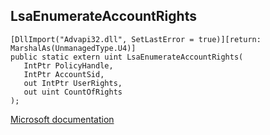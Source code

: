 ## LsaEnumerateAccountRights

```
[DllImport("Advapi32.dll", SetLastError = true)][return: MarshalAs(UnmanagedType.U4)]
public static extern uint LsaEnumerateAccountRights(
   IntPtr PolicyHandle,
   IntPtr AccountSid,
   out IntPtr UserRights,
   out uint CountOfRights
);
```

[Microsoft documentation](https://docs.microsoft.com/en-us/windows/win32/api/ntsecapi/nf-ntsecapi-lsaenumerateaccountrights)
